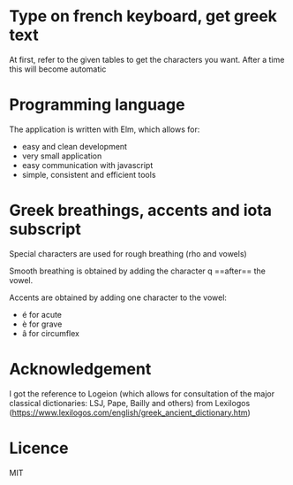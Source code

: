 # Type on french keyboard, get greek text
At first, refer to the given tables to get the characters you want. After a time this will become automatic

# Programming language
The application is written with Elm, which allows for:
- easy and clean development
- very small application
- easy communication with javascript
- simple, consistent and efficient tools

# Greek breathings, accents and iota subscript
Special characters are used for rough breathing (rho and vowels)

Smooth breathing is obtained by adding the character q ==after== the vowel.

Accents are obtained by adding one character to the vowel: 
- é for acute
- è for grave
- â for circumflex

# Acknowledgement
I got the reference to Logeion (which allows for consultation of the major classical dictionaries: LSJ, Pape, Bailly and others) from Lexilogos (https://www.lexilogos.com/english/greek_ancient_dictionary.htm)

# Licence
MIT

